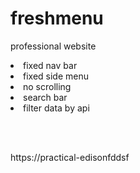 # freshmenu
professional website


<li>fixed nav bar</li>
<li>fixed side menu</li>
<li>no scrolling</li>
<li>search bar</li>
<li>filter data by api</li>


<br/><br/>

https://practical-edisonfddsf
